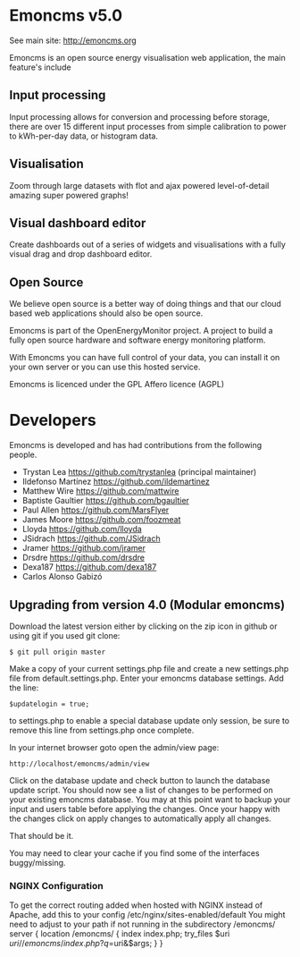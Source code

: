 # Emoncms v5.0

See main site: http://emoncms.org

Emoncms is an open source energy visualisation web application, the main feature's include

## Input processing
Input processing allows for conversion and processing before storage, there are over 15 different input processes from simple calibration to power to kWh-per-day data, or histogram data.

## Visualisation
Zoom through large datasets with flot and ajax powered level-of-detail amazing super powered graphs!

## Visual dashboard editor
Create dashboards out of a series of widgets and visualisations with a fully visual drag and drop dashboard editor.

## Open Source
We believe open source is a better way of doing things and that our cloud based web applications should also be open source.

Emoncms is part of the OpenEnergyMonitor project. A project to build a fully open source hardware and software energy monitoring platform.

With Emoncms you can have full control of your data, you can install it on your own server or you can use this hosted service.

Emoncms is licenced under the GPL Affero licence (AGPL)

# Developers
Emoncms is developed and has had contributions from the following people.

- Trystan Lea		https://github.com/trystanlea (principal maintainer)
- Ildefonso Martínez	https://github.com/ildemartinez
- Matthew Wire		https://github.com/mattwire
- Baptiste Gaultier	https://github.com/bgaultier
- Paul Allen		https://github.com/MarsFlyer
- James Moore		https://github.com/foozmeat		
- Lloyda		https://github.com/lloyda
- JSidrach		https://github.com/JSidrach
- Jramer		https://github.com/jramer
- Drsdre		https://github.com/drsdre
- Dexa187		https://github.com/dexa187
- Carlos Alonso Gabizó

## Upgrading from version 4.0 (Modular emoncms)

Download the latest version either by clicking on the zip icon in github or using git if you used git clone:

    $ git pull origin master
    
Make a copy of your current settings.php file and create a new settings.php file from default.settings.php. Enter your emoncms database settings.
Add the line:
 
    $updatelogin = true;
    
to settings.php to enable a special database update only session, be sure to remove this line from settings.php once complete.

In your internet browser goto open the admin/view page:

    http://localhost/emoncms/admin/view
    
Click on the database update and check button to launch the database update script. 
You should now see a list of changes to be performed on your existing emoncms database.
You may at this point want to backup your input and users table before applying the changes.
Once your happy with the changes click on apply changes to automatically apply all changes.

That should be it.

You may need to clear your cache if you find some of the interfaces buggy/missing.


### NGINX Configuration
To get the correct routing added when hosted with NGINX instead of Apache, add this to your config /etc/nginx/sites-enabled/default
You might need to adjust to your path if not running in the subdirectory /emoncms/
	server {
		location /emoncms/ {
			index index.php;
			try_files $uri $uri/ /emoncms/index.php?q=$uri&$args;
		}
	}
